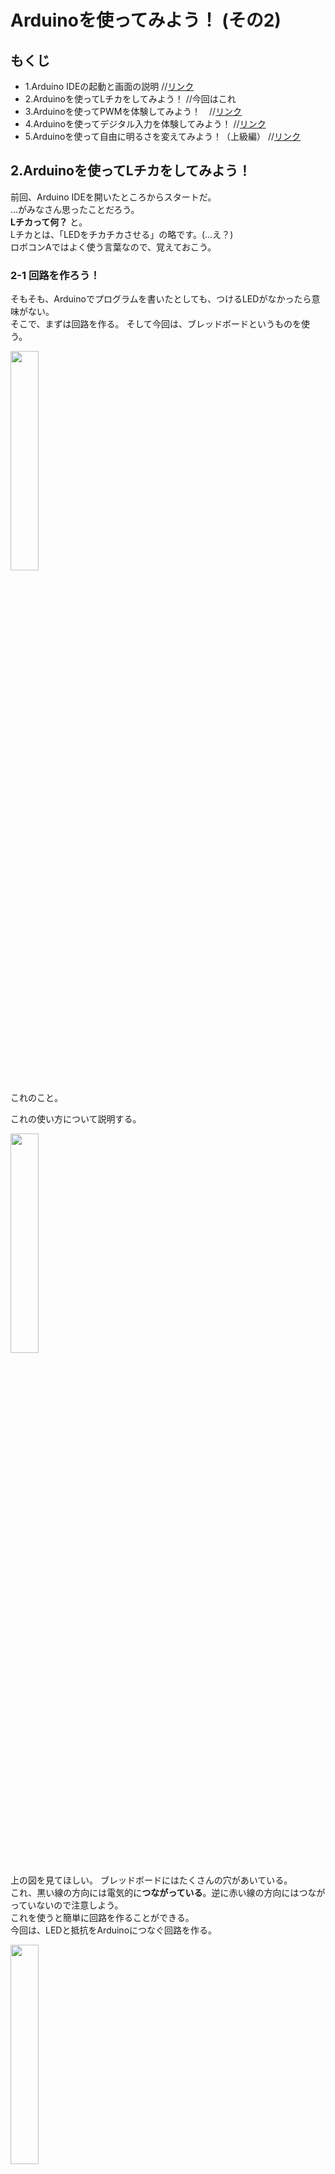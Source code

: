 # Arduinoを使ってみよう！ (その2)

## もくじ
* 1.Arduino IDEの起動と画面の説明 //[リンク](how-to-use-arduino-1.md)
* 2.Arduinoを使ってLチカをしてみよう！ //今回はこれ
* 3.Arduinoを使ってPWMを体験してみよう！　//[リンク](how-to-use-arduino-3.md)  
* 4.Arduinoを使ってデジタル入力を体験してみよう！ //[リンク](how-to-use-arduino-4.md)  
* 5.Arduinoを使って自由に明るさを変えてみよう！（上級編） //[リンク](how-to-use-arduino-5.md)  

## 2.Arduinoを使ってLチカをしてみよう！
前回、Arduino IDEを開いたところからスタートだ。  
...がみなさん思ったことだろう。  
**Lチカって何？** と。  
Lチカとは、「LEDをチカチカさせる」の略です。(...え？)  
ロボコンAではよく使う言葉なので、覚えておこう。  
### 2-1 回路を作ろう！
そもそも、Arduinoでプログラムを書いたとしても、つけるLEDがなかったら意味がない。  
そこで、まずは回路を作る。
そして今回は、ブレッドボードというものを使う。  

<img src="https://user-images.githubusercontent.com/106954082/228743741-5030149a-40f1-4ebc-b45e-969fdf71e961.jpg" width="30%">

これのこと。

これの使い方について説明する。  

<img src="https://user-images.githubusercontent.com/106954082/228745989-886c0635-d565-4d32-9e69-351bf8846512.png" width="30%">
  
上の図を見てほしい。
ブレッドボードにはたくさんの穴があいている。  
これ、黒い線の方向には電気的に**つながっている**。逆に赤い線の方向にはつながっていないので注意しよう。  
これを使うと簡単に回路を作ることができる。  
今回は、LEDと抵抗をArduinoにつなぐ回路を作る。

<img src="https://user-images.githubusercontent.com/106954082/228750401-eda567d5-e7cb-4291-b05f-410239e838fd.png" width="30%">
  
こんな感じで、写真を参考にして回路を作ってみよう。（写真は、Arduino nano every を使用した例）  
どの部品を使うかは先輩に聞いてほしい。 そして、できたら先輩に一度見てもらおう。

<details> <summary>回路図、回路づくりの時に見るといいこと</summary>
  回路図  
 　
  <img src="https://user-images.githubusercontent.com/106954082/228752447-607c2784-b72e-4b41-b088-2d29948675d7.png" width="30%">

  <h4>LEDの向きについて</h4>
  LEDには極性がある。（中学校でやったよね。）  
  ＋の方を"アノード"、－の方を"カソード" という。  
  
  <br>
  
  <img src="https://user-images.githubusercontent.com/106954082/228756459-627ef8fc-2285-4dfe-8bb4-540ce061d35d.png" width="30%">
    
  向きを間違えると、光らなかったり、壊れたりする。
  <br>
  <h4>抵抗のカラーコードについて</h4>
  抵抗の大きさはカラーコードで示されることがある。
  <br>
  <img src="https://user-images.githubusercontent.com/106954082/228759694-6882f548-39da-4271-ab6b-148180b258ce.png" width="30%">
  <br>
  詳しくは、「抵抗のカラーコード」で検索してみてほしい。
  
  </details>
    
回路ができたら次に進もう。

### 2-2 プログラムを書こう！
次にあなたは、Arduinoに書きこむプログラムを書かなければならない。    

初めてなので一緒にやっていこう。  
<br>

以前見た Arduino IDEのプログラムを書くところには、  
```cpp
void setup(){}
```  
と、
```cpp
void loop(){}
```
がある。  
<br>

この二つは大事なので、説明する。  
まず、
```cpp
void setup(){}
```
は、プログラム開始時に一度だけ実行される(おおきな)関数だ。  
主にピンの初期設定など、一度だけ実行すればいいことを入れる。  

次に、
```cpp
void loop(){}
```
は、先ほどの```setup()```実行後に、実行される(おおきな)関数であり、  
ずっとループして実行される。  
そのため今回のようにずっと点滅させ続けたりするなど、繰り返しが必要な処理に使用する。  

<br>
さて、今回はLチカをしたい...つまり、LEDをつけたり消したりすればいい。  

まずは、ピンの設定 が必要だ。  
  
ピンの設定をしないと、Arduinoからは電気が流れない。（つまりLEDがつかない）  
そのため、まずはLEDとつながる（＋）側のピンが電流を出せるように初期設定をする。  

初期設定は一度だけでいい。  
つまり、書く場所は
```cpp
void setup(){}
```  
であることがわかる。  

ここで、ピンの初期設定をする関数は、
```cpp 
pinMode(pin, mode);
```
と言う。  
```pin```にピンの番号を、```mode```に今回は電流を出すので、```OUTPUT```を書いてほしい。  

初期設定ができたら、LEDのON/OFFを制御しよう。
先ほどの設定したピンから電流を流す/止めるは、
```cpp
digitalWrite(pin, val);
```
という関数を使う。
```pin```にはピンの番号を書き、```val```は```HIGH```で電流を流し、```LOW```で電流を流すことができるようになる。  

そして、この関数を  
```cpp
void loop(){}
```
で繰り返せばLEDは点滅する。  
しかし、一瞬で処理されるので、このままだと早く光りすぎてしまう。  
そこで、この間に一時停止の関数  
```cpp
delay(ms);
```
を使うことをお勧めする。```ms```に待ってほしい時間をミリ秒(1/1000 sec)単位で入れると、その間そこで処理が止まる。  つまり、LEDを光らせた/消したまま 待ってくれるというわけだ。  
個人的なおすすめは、50ミリ秒～500ミリ秒の範囲だが、自由に設定してみてください。  

<br>
さて、ここまでで必要な関数は説明した。では実際にプログラムを書いてみよう。  

IDEを開くと、
```cpp
void setup(){
  //put your ...
  
}

void loop(){
  //put your ...

}
```
こんな感じになっていると思う。  
```//put your ...```と書かれた部分、つまり{}←このかっこの中に先ほどの関数たちを入れる。  
答えを見る前に 自分でやってみよう。  
終わったら、下の答えのプログラム例を開いて、自分のものと見比べてみよう。

<details> <summary>答えのプログラム例</summary><div>
  
```cpp
//出力を11番ピン, 間隔を100ミリ秒にした例
void setup(){
  pinMode(11, OUTPUT); //ピンの初期設定
}
  
void loop(){
  digitalWrite(11, HIGH); //11番ピンから電流を流す
  delay(100);             //100ms待つ
  digitalWrite(11, LOW);  //11番ピンからの電流を止める
  delay(100);             //100ms待つ
}
```
</div> 
ちなみに解答例のように、関数の最後には、";"(セミコロン)が必要である。  
また、必ずしも、回答例と同じでなければならないわけではないので、自分で判断してみよう。  
では進んで、動作確認をしよう。
</details>

### 2-3 コンパイルとLチカ本番
まず用語を解説しよう、「コンパイル」というのは、私たちが書いたプログラムを、機械語に変換する処理のことだ。  
「コンパイル」をするとエラーが返ってくることがある。  
これを「コンパイルエラー」と言ったりもする。  

では、まずは書きこむためにArduinoをパソコンにUSBでつなごう。  
つないだら、上の方にある"ツール"をクリックしよう。

<img src="https://user-images.githubusercontent.com/106954082/228871462-a31d689a-405a-4d5f-96f9-e617aaa8fb87.png" width="30%">

そこで、**ボード**、**プロセッサ**、**シリアルポート**が正しく選択されているか確認しよう。  
<img src="https://user-images.githubusercontent.com/106954082/228872130-e5689db9-72c9-4463-85cd-341465f8b8a8.png" width="30%">
(画像は、Arduino megaの例 **シリアルポートは選択されていない** ~~てか、そもそもつなげていない~~)
    
(初心者にはわかりにくいので、先輩に確認するとよい。)  (画像のプログラムは、今回と全く関係がない。)  

そうしたら、プログラムをパソコンからArduinoに書きこもう。  
IDEにある右矢印の白丸を押す。  

<img src="https://user-images.githubusercontent.com/106954082/228874857-14ddce00-8465-4459-9655-1720d5ed5f98.png" width="30%">
  
するとコンパイルが始まり、その後Arduinoに書きこまれる。
「ボードへの書き込みが完了しました。」とIDEに表示されたら書き込み成功だ。  
ここで、LEDが点滅していたら大成功だ。 おめでとう。

次回は、PWMを使ってLEDの明るさを操ってみよう。
3.Arduinoを使ってPWMを体験してみよう！ は、[こちら](how-to-use-arduino-3.md)  
written by つつさん 2023/03/31

#### 練習問題
Q: 2つのLEDをLチカせよ。 ただし、一方のLEDが光る処理をしたら、もう一方のLEDは消す処理をして、交互に光るようにせよ。  
また、点滅間隔は100ミリ秒とする。  
<details> <summary>Answer</summary><div>
  
回路例 //写真載せます  
  
  
プログラム例
```cpp
//出力を10, 11番ピンにした例
void setup(){
  pinMode(10, OUTPUT);
  pinMode(11, OUTPUT);
}
  
void loop(){
  digitalWrite(10, HIGH);
  digitalWrite(11, LOW);
  delay(100);
  digitalWrite(10, LOW);
  digitalWrite(11, HIGH);
  delay(100);
}
```
</div></details>
